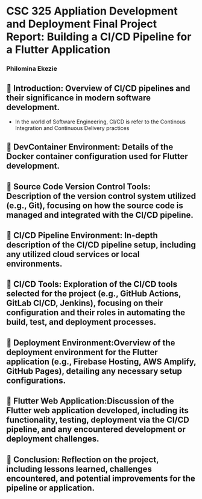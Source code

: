 # CSC 325 Appliation Development and Deployment Final Project Report: Building a CI/CD Pipeline for a Flutter Application
### Philomina Ekezie

## :diamond_shape_with_a_dot_inside: Introduction: Overview of CI/CD pipelines and their significance in modern software development.
- In the world of Software Engineering, CI/CD is refer to the Continous Integration and Continuous Delivery practices 

## :diamond_shape_with_a_dot_inside: DevContainer Environment: Details of the Docker container configuration used for Flutter development.

## :diamond_shape_with_a_dot_inside: Source Code Version Control Tools: Description of the version control system utilized (e.g., Git), focusing on how the source code is managed and integrated with the CI/CD pipeline.

## :diamond_shape_with_a_dot_inside: CI/CD Pipeline Environment: In-depth description of the CI/CD pipeline setup, including any utilized cloud services or local environments.

## :diamond_shape_with_a_dot_inside: CI/CD Tools: Exploration of the CI/CD tools selected for the project (e.g., GitHub Actions, GitLab CI/CD, Jenkins), focusing on their configuration and their roles in automating the build, test, and deployment processes.

## :diamond_shape_with_a_dot_inside: Deployment Environment:Overview of the deployment environment for the Flutter application (e.g., Firebase Hosting, AWS Amplify, GitHub Pages), detailing any necessary setup configurations.

## :diamond_shape_with_a_dot_inside: Flutter Web Application:Discussion of the Flutter web application developed, including its functionality, testing, deployment via the CI/CD pipeline, and any encountered development or deployment challenges.

## :diamond_shape_with_a_dot_inside: Conclusion: Reflection on the project, including lessons learned, challenges encountered, and potential improvements for the pipeline or application.

